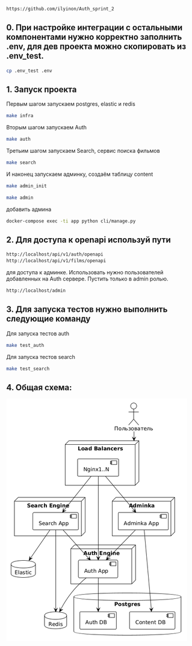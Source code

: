 ```bash
https://github.com/ilyinon/Auth_sprint_2
```


## 0. При настройке интеграции с остальными компонентами нужно корректно заполнить .env, для дев проекта можно скопировать из .env_test.
```bash
cp .env_test .env
```

## 1. Запуск проекта

Первым шагом запускаем postgres, elastic и redis
```bash
make infra
```

Вторым шагом запускаем Auth
```bash
make auth
```

Третьим шагом запускаем Search, сервис поиска фильмов
```bash
make search
```

И наконец запускаем админку, создаём таблицу content
```bash
make admin_init
```

```bash
make admin
```

добавить админа
```bash
docker-compose exec -ti app python cli/manage.py
```


## 2. Для доступа к openapi используй пути
```bash
http://localhost/api/v1/auth/openapi
http://localhost/api/v1/films/openapi

```

для доступа к админке. Использовать нужно пользователей добавленных на Auth сервере. Пустить только в admin ролью.
```bash
http://localhost/admin
```


## 3. Для запуска тестов нужно выполнить следующие команду

Для запуска тестов auth
```bash
make test_auth
```

Для запуска тестов search
```bash
make test_search
```


## 4. Общая схема:


![Image alt](https://github.com/ilyinon/Auth_sprint_2/raw/dev_prepare_for_review_1/schema.png)
